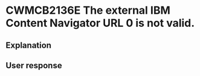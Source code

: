 # CWMCB2136E The external IBM Content Navigator URL 0 is not valid.

## Explanation

## User response